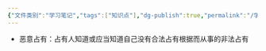 ```yaml
---
{"文件类别":"学习笔记","tags":["知识点"],"dg-publish":true,"permalink":"/学习笔记studyup/知识点cheese/恶意占有/","dgPassFrontmatter":true,"created":"2024-10-11T13:59:19.767+08:00","updated":"2024-10-11T14:00:13.196+08:00"}
---
```


- 恶意占有：占有人知道或应当知道自己没有合法占有根据而从事的非法占有